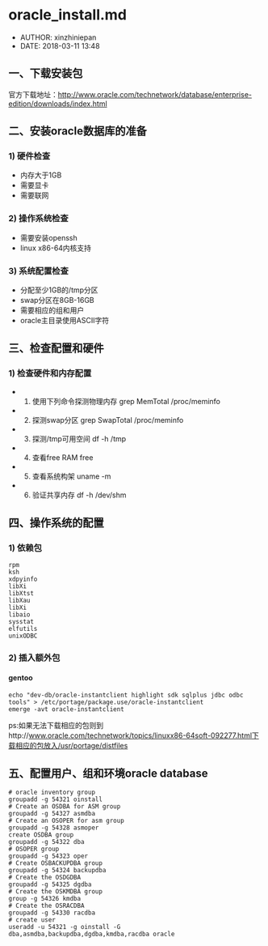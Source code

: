 #  oracle_install.md
 - AUTHOR: xinzhiniepan
 - DATE: 2018-03-11 13:48

## 一、下载安装包
官方下载地址：http://www.oracle.com/technetwork/database/enterprise-edition/downloads/index.html

## 二、安装oracle数据库的准备
### 1) 硬件检查
- 内存大于1GB
- 需要显卡
- 需要联网

### 2) 操作系统检查
- 需要安装openssh
- linux x86-64内核支持

### 3) 系统配置检查
- 分配至少1GB的/tmp分区
- swap分区在8GB-16GB
- 需要相应的组和用户
- oracle主目录使用ASCII字符

## 三、检查配置和硬件
### 1) 检查硬件和内存配置
- 1. 使用下列命令探测物理内存
    grep MemTotal /proc/meminfo

- 2. 探测swap分区
    grep SwapTotal /proc/meminfo

- 3. 探测/tmp可用空间
    df -h /tmp

- 4. 查看free RAM
    free

- 5. 查看系统构架
    uname -m

- 6. 验证共享内存
    df -h /dev/shm

## 四、操作系统的配置
### 1) 依赖包
    rpm
    ksh
    xdpyinfo
    libXi
    libXtst
    libXau
    libXi
    libaio
    sysstat
    elfutils
    unixODBC

### 2) 插入额外包
#### gentoo</br>
    echo "dev-db/oracle-instantclient highlight sdk sqlplus jdbc odbc tools" > /etc/portage/package.use/oracle-instantclient
    emerge -avt oracle-instantclient

ps:如果无法下载相应的包则到http://www.oracle.com/technetwork/topics/linuxx86-64soft-092277.html下载相应的包放入/usr/portage/distfiles

## 五、配置用户、组和环境oracle database
```shell
# oracle inventory group
groupadd -g 54321 oinstall
# Create an OSDBA for ASM group
groupadd -g 54327 asmdba
# Create an OSOPER for asm group
groupadd -g 54328 asmoper
create OSDBA group
groupadd -g 54322 dba
# OSOPER group
groupadd -g 54323 oper
# Create OSBACKUPDBA group
groupadd -g 54324 backupdba
# Create the OSDGDBA
groupadd -g 54325 dgdba
# Create the OSKMDBA group
group -g 54326 kmdba
# Create the OSRACDBA
groupadd -g 54330 racdba
# create user
useradd -u 54321 -g oinstall -G dba,asmdba,backupdba,dgdba,kmdba,racdba oracle
```
